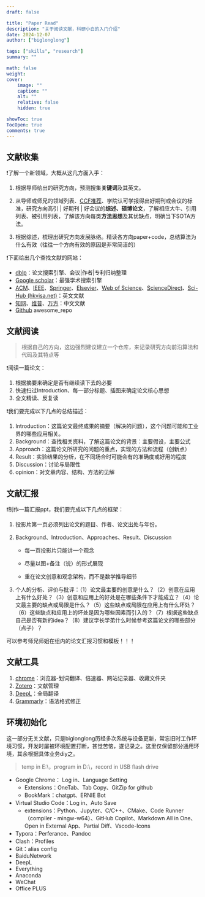 ```yaml
---
draft: false

title: "Paper Read"
description: "关于阅读文献，科研小白的入门介绍"
date: 2024-12-07
author: ["biglonglong"]

tags: ["skills", "research"]
summary: ""

math: false
weight:
cover:
    image: ""
    caption: ""
    alt: ""
    relative: false
    hidden: true

showToc: true
TocOpen: true
comments: true
---
```


## 文献收集

:exclamation:了解一个新领域，大概从这几方面入手：

1. 根据导师给出的研究方向，预测搜集**关键词**及其英文。

2. 从导师或师兄的领域列表、[CCF推荐](https://www.ccf.org.cn/Academic_Evaluation/By_category/)、学院认可学报得出好期刊或会议的标准，研究方向高引 | 好期刊 | 好会议的**综述、硕博论文**，了解相应大牛、引用列表、被引用列表，了解该方向每类**方法思想**及其优缺点，明确当下SOTA方法。

3. 根据综述，梳理出研究方向发展脉络。精读各方向paper+code，总结算法为什么有效（往往一个方向有效的原因是非常简洁的）

:exclamation:下面给出几个查找文献的网站：

- [dblp](https://dblp.uni-trier.de/)：论文搜索引擎、会议|作者|专利归纳整理
- [Google scholar](https://scholar.google.com/)：最强学术搜索引擎
- [ACM](https://dl.acm.org/)、[IEEE](http://ieeexplore.ieee.org/)、[Springer](https://www.springer.com/)、[Elsevier](https://www.elsevier.cn/)、[Web of Science](https://webofscience.clarivate.cn/wos/alldb/basic-search)、[ScienceDirect](https://www.sciencedirect.com/)、[Sci-Hub (hkvisa.net)](https://sci-hub.hkvisa.net/)：英文文献
- [知网](https://www.cnki.net/)、[维普](https://qikan.cqvip.com/)、[万方](https://g.wanfangdata.com.cn/)：中文文献
- [Github](https://github.com/) awesome_repo



## 文献阅读

> 根据自己的方向，这边强烈建议建立一个仓库，来记录研究方向前沿算法和代码及其特点等

:exclamation:阅读一篇论文：

1. 根据摘要来确定是否有继续读下去的必要
2. 快速扫过Introduction、每一部分标题、插图来确定论文核心思想
3. 全文精读、反复读

:exclamation:我们要完成以下几点的总结描述：

1. Introduction：这篇论文最终成果的摘要（解决的问题），这个问题可能和工业界的哪些应用相关。
2. Background：查找相关资料，了解这篇论文的背景：主要假设，主要公式
3. Approach：这篇论文所研究的问题的重点，实现的方法和流程（创新点）
4. Result：实验结果的分析，在不同场合时可能会有的准确度或好用的程度
5. Discussion：讨论与局限性
6. opinion：对文章内容、结构、方法的见解



## 文献汇报

:exclamation:制作一篇汇报ppt，我们要完成以下几点的框架：

1. 投影片第一页必须列出论文的题目、作者、论文出处与年份。

2. Background、Introduction、Approaches、Result、Discussion

   - 每一页投影片只能讲一个观念

   - 尽量以图+备注（说）的形式展现

   - 重在论文创意和观念架构，而不是数学推导细节

3. 个人的分析、评价与批评：（1）论文最主要的创意是什么？（2）创意在应用上有什么好处？（3）创意和应用上的好处是在哪些条件下才能成立？（4）论文最主要的缺点或局限是什么？（5）这些缺点或局限在应用上有什么坏处？（6）这些缺点和应用上的坏处是因为哪些因素而引入的？（7）根据这些缺点自己是否有新的idea？（8）建议学长学弟什么时候参考这篇论文的哪些部分（点子）？

可以参考师兄师姐在组内的论文汇报习惯和模板！！！



## 文献工具

1. [chrome](https://www.google.com/chrome/)：浏览器-划词翻译、倍速器、网站记录器、收藏文件夹
2. [Zotero](https://www.zotero.org/)：文献管理
3. [DeepL](https://www.deepl.com/zh/translator)：全局翻译
4. [Grammarly](https://www.grammarly.com/)：语法格式修正



## 环境初始化

这一部分无关文献，只是biglonglong历经多次系统与设备更新，常忘旧时工作环境习惯，开发时屡被环境配置打断，甚觉苦恼，遂记录之。这里仅保留部分通用环境，其余根据具体业务diy之。

> temp in E:\，program in D:\，record in USB flash drive

- Google Chrome： Log in、Language Setting
  - Extensions：OneTab、Tab Copy、GitZip for github
  - BookMark：chatgpt、ERNIE Bot
- Virtual Studio Code：Log in、Auto Save
  - extensions：Python、Jupyter、C/C++、CMake、Code Runner（compiler - mingw-w64）、GitHub Copilot、Markdown All in One、Open in External App、Partial Diff、Vscode-Icons
- Typora：Perferance、Pandoc
- Clash：Profiles
- Git：alias config
- BaiduNetwork
- DeepL
- Everything
- Anaconda
- WeChat
- Office PLUS